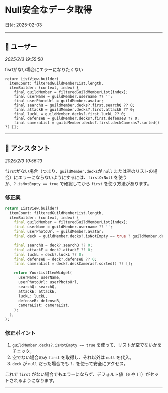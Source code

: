# Null安全なデータ取得

日付: 2025-02-03

---

## 👤 ユーザー
*2025/2/3 19:55:50*

fisrtがない場合にエラーになりたくない

    return ListView.builder(
      itemCount: filteredGuildMemberList.length,
      itemBuilder: (context, index) {
        final guildMember = filteredGuildMemberList[index];
        final userName = guildMember.username ?? '';
        final userPhotoUrl = guildMember.avatar;
        final searchQ = guildMember.decks?.first.searchQ ?? 0;
        final attackE = guildMember.decks?.first.attackE ?? 0;
        final luckL = guildMember.decks?.first.luckL ?? 0;
        final defenseB = guildMember.decks?.first.defenseB ?? 0;
        final cameraList = guildMember.decks?.first.deckCameras?.sorted() ?? [];

---

## 🤖 アシスタント
*2025/2/3 19:56:13*

`first`がない場合（つまり、`guildMember.decks`が `null` または空のリストの場合）にエラーにならないようにするには、`firstOrNull` を使うか、`?.isNotEmpty == true` で確認してから `first` を使う方法があります。

### 修正案
```dart
return ListView.builder(
  itemCount: filteredGuildMemberList.length,
  itemBuilder: (context, index) {
    final guildMember = filteredGuildMemberList[index];
    final userName = guildMember.username ?? '';
    final userPhotoUrl = guildMember.avatar;
    final deck = guildMember.decks?.isNotEmpty == true ? guildMember.decks!.first : null;

    final searchQ = deck?.searchQ ?? 0;
    final attackE = deck?.attackE ?? 0;
    final luckL = deck?.luckL ?? 0;
    final defenseB = deck?.defenseB ?? 0;
    final cameraList = deck?.deckCameras?.sorted() ?? [];

    return YourListItemWidget(
      userName: userName,
      userPhotoUrl: userPhotoUrl,
      searchQ: searchQ,
      attackE: attackE,
      luckL: luckL,
      defenseB: defenseB,
      cameraList: cameraList,
    );
  },
);
```

### 修正ポイント
1. `guildMember.decks?.isNotEmpty == true` を使って、リストが空でないかをチェック。
2. 空でない場合のみ `first` を取得し、それ以外は `null` を代入。
3. `deck` が `null` だった場合でも `?.` を使って安全にアクセス。

これで `first` がない場合でもエラーにならず、デフォルト値（`0` や `[]`）がセットされるようになります。

---
